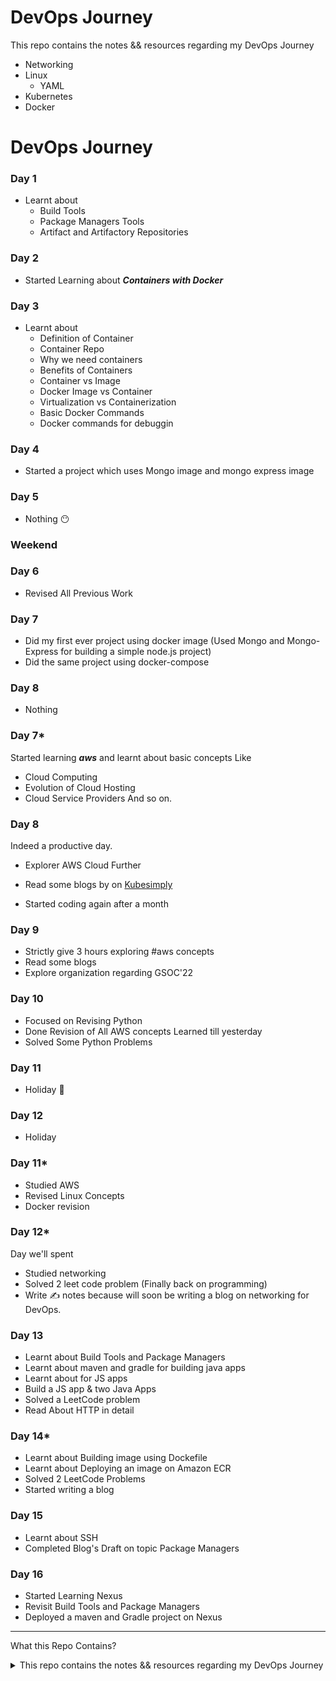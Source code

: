 # DevOps Journey

This repo contains the notes && resources regarding my DevOps Journey

- Networking
- Linux
  - YAML
- Kubernetes
- Docker

# DevOps Journey

### Day 1
 - Learnt about
      - Build Tools
      - Package Managers Tools
      - Artifact and Artifactory Repositories
      

### Day 2
- Started Learning about ***Containers with Docker***


### Day 3
- Learnt about
  - Definition of Container
  - Container Repo
  - Why we need containers
  - Benefits of Containers
  - Container vs Image
  - Docker Image vs Container
  - Virtualization vs Containerization
  - Basic Docker Commands
  - Docker commands for debuggin


### Day 4
- Started a project which uses Mongo image and mongo express image 


### Day 5
- Nothing 😶

### Weekend

### Day 6
- Revised All Previous Work

### Day 7
- Did my first ever project using docker image (Used Mongo and Mongo-Express for building a simple node.js project)
- Did the same project using docker-compose

### Day 8
- Nothing

### Day 7*
Started learning ***aws*** and learnt about basic concepts
Like 
- Cloud Computing
- Evolution of Cloud Hosting
- Cloud Service Providers
And so on.

### Day 8
Indeed a productive day.

- Explorer AWS Cloud Further
- Read some blogs by on [Kubesimply](https://kubesimplify.com/)

- Started coding again after a month

### Day 9
- Strictly give 3 hours exploring #aws concepts
- Read some blogs
- Explore organization regarding GSOC'22


### Day 10
- Focused on Revising Python
- Done Revision of All AWS concepts Learned till yesterday
- Solved Some Python Problems

### Day 11
- Holiday 🙂

### Day 12
- Holiday

### Day 11*
- Studied AWS
- Revised Linux Concepts
- Docker revision

### Day 12*
Day we'll spent
- Studied networking
- Solved 2 leet code problem (Finally back on programming)
- Write ✍️ notes because will soon be writing a blog on networking for DevOps. 

### Day 13
- Learnt about Build Tools and Package Managers
- Learnt about maven and gradle for building java apps
- Learnt about for JS apps
- Build a JS app & two Java Apps
- Solved a LeetCode problem
- Read About HTTP in detail

### Day 14*
- Learnt about Building image using Dockefile
- Learnt about Deploying an image on Amazon ECR 
- Solved 2 LeetCode Problems
- Started writing a blog 

### Day 15
- Learnt about SSH 
- Completed Blog's Draft on topic Package Managers

### Day 16
- Started Learning Nexus
- Revisit Build Tools and Package Managers 
- Deployed a maven and Gradle project on Nexus


***

What this Repo Contains?

<details> <summary> This repo contains the notes && resources regarding my DevOps Journey </summary>
   - Networking
   - Linux
   - YAML
   - Kubernetes
   - Docker 
 </details>
